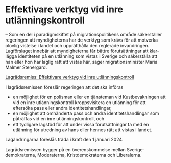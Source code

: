 # Effektivare verktyg vid inre utlänningskontroll

– Som en del i paradigm­skiftet på migrations­politikens område säker­ställer regeringen att myndig­heterna har de verktyg som krävs för att motverka olovlig vistelse i landet och upprätt­hålla den reglerade invand­ringen. Lagförslaget innebär att myndig­heterna får bättre förut­sätt­ningar att klar­lägga identi­teten på en utlänning som vistas i Sverige och säker­ställa att han eller hon har laglig rätt att vistas här, säger migrations­minister Maria Malmer Stenergard.

[Lagrådsremiss: Effektivare verktyg vid inre utlännings­kontroll](/rattsliga-dokument/lagradsremiss/2023/06/effektivare-verktyg-vid-inre-utlanningskontroll/ "Effektivare verktyg vid inre utlänningskontroll")

I lagrådsremissen föreslår regeringen att det ska införas

* en möjlig­het för en polisman eller en tjänsteman vid Kust­bevak­ningen att vid en inre utlännings­kontroll kropps­visitera en utlänning för att eftersöka pass eller andra identitets­handlingar,
* en möjlighet att omhänderta pass och andra identitets­handlingar som påträffas vid en inre utlännings­kontroll, och
* ett tydligare lagstöd för att under vissa förut­sätt­ningar ta med en utlänning för utredning av hans eller hennes rätt att vistas i landet.

Lagändringarna föreslås träda i kraft den 1 januari 2024\.

Lagrådsremissen bygger på en överens­kommelse mellan Sverige­demokraterna, Moderaterna, Krist­demokraterna och Liberalerna.
